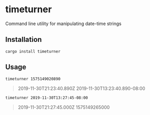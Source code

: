 # timeturner
Command line utility for manipulating date-time strings

## Installation

`cargo install timeturner`

## Usage

`timeturner 1575149020890`

> 2019-11-30T21:23:40.890Z
> 2019-11-30T13:23:40.890-08:00

`timeturner 2019-11-30T13:27:45-08:00`

> 2019-11-30T21:27:45.000Z
> 1575149265000
